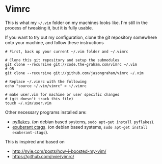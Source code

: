 # Vimrc #

This is what my `~/.vim` folder on my machines looks like.  I'm still in the
process of tweaking it, but it is fully usable.

If you want to try out my configuration, clone the git repository somewhere
onto your machine, and follow these instructions

	# First, back up your current ~/.vim folder and ~/.vimrc

	# Clone this git repository and setup the submodules
	git clone --recursive git://code.the-graham.com/vimrc ~/.vim
	# OR
	git clone --recursive git://github.com/jasongraham/vimrc ~/.vim

	# Replace ~/.vimrc with the following 
	echo "source ~/.vim/vimrc" > ~/.vimrc

	# make user.vim for machine or user specific changes
	# (git doesn't track this file)
	touch ~/.vim/user.vim

Other necessary programs installed are:

+ [pyflakes][]. (on debian based systems, `sudo apt-get install pyflakes`).
+ [exuberant ctags][]. (on debian based systems, `sudo apt-get install exuberant-ctags`).

[pyflakes]:http://pypi.python.org/pypi/pyflakes/
[exuberant ctags]:http://ctags.sourceforge.net/

This is inspired and based on

+ <http://nvie.com/posts/how-i-boosted-my-vim/>
+ <https://github.com/nvie/vimrc/>
